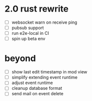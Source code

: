 
# 2.0 rust rewrite

- [ ] websocket warn on receive ping
- [ ] pubsub support
- [ ] run e2e-local in CI
- [ ] spin up beta env 

# beyond

- [ ] show last edit timestamp in mod view
- [ ] simplify extending event runtime
- [ ] adjust event runtime
- [ ] cleanup database format
- [ ] send mail on event delete
